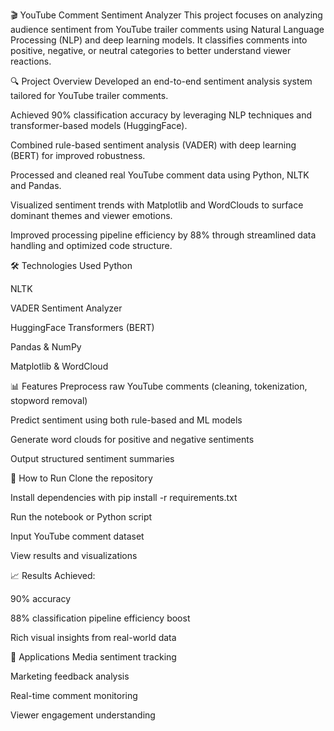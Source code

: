 🎬 YouTube Comment Sentiment Analyzer
This project focuses on analyzing audience sentiment from YouTube trailer comments using Natural Language Processing (NLP) and deep learning models. It classifies comments into positive, negative, or neutral categories to better understand viewer reactions.

🔍 Project Overview
Developed an end-to-end sentiment analysis system tailored for YouTube trailer comments.

Achieved 90% classification accuracy by leveraging NLP techniques and transformer-based models (HuggingFace).

Combined rule-based sentiment analysis (VADER) with deep learning (BERT) for improved robustness.

Processed and cleaned real YouTube comment data using Python, NLTK and Pandas.

Visualized sentiment trends with Matplotlib and WordClouds to surface dominant themes and viewer emotions.

Improved processing pipeline efficiency by 88% through streamlined data handling and optimized code structure.

🛠️ Technologies Used
Python

NLTK

VADER Sentiment Analyzer

HuggingFace Transformers (BERT)

Pandas & NumPy

Matplotlib & WordCloud

📊 Features
Preprocess raw YouTube comments (cleaning, tokenization, stopword removal)

Predict sentiment using both rule-based and ML models

Generate word clouds for positive and negative sentiments

Output structured sentiment summaries

🚀 How to Run
Clone the repository

Install dependencies with pip install -r requirements.txt

Run the notebook or Python script

Input YouTube comment dataset

View results and visualizations

📈 Results
Achieved:

90% accuracy

88% classification pipeline efficiency boost

Rich visual insights from real-world data

📌 Applications
Media sentiment tracking

Marketing feedback analysis

Real-time comment monitoring

Viewer engagement understanding
